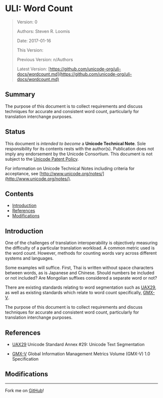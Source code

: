 ULI: Word Count
===

> Version: 0
>
> Authors: Steven R. Loomis
>
> Date: 2017-01-16
>
> This Version: 
>
> Previous Version: n/Authors
>
> Latest Version: [https://github.com/unicode-org/uli-docs/wordcount.md](https://github.com/unicode-org/uli-docs/wordcount.md)

Summary
---

The purpose of this document is to collect requirements and discuss techniques for accurate and consistent word count, particularly for translation interchange purposes.

Status
---

This document is _intended to become_ a **Unicode Technical Note**.
Sole responsibility for its contents rests with the author(s). Publication does not imply any endorsement by the Unicode Consortium. This document is not subject to the [Unicode Patent Policy](http://www.unicode.org/policies/patent_policy.html).

For information on Unicode Technical Notes including criteria for acceptance, see [http://www.unicode.org/notes/](http://www.unicode.org/notes/).

Contents
---

* [Introduction](#Introduction)
* [References](#References)
* [Modifications](#Modifications)

Introduction
---

One of the challenges of translation interoperability is objectively measuring the difficulty of a particular translation workload. A common metric used is the word count. However, methods for counting words vary across different systems and languages.

Some examples will suffice. First, Thai is written without space characters between words, as is Japanese and Chinese. Should numbers be included or not included? Are Mongolian suffixes considered a separate word or not?

There are existing standards relating to word segmentation such as [UAX29](http://www.unicode.org/reports/tr29), as well as existing standards which relate to word count specifically, [GMX-V](http://www.unicode.org/uli/pas/gmx-v/).

The purpose of this document is to collect requirements and discuss techniques for accurate and consistent word count, particularly for translation interchange purposes.

References
---

* [UAX29](http://www.unicode.org/reports/tr29) Unicode Standard Annex #29: Unicode Text Segmentation

* [GMX-V](http://www.unicode.org/uli/pas/gmx-v/) Global Information Management Metrics Volume (GMX-V) 1.0 Specification

Modifications
---

-----

Fork me on [GitHub](https://github.com/unicode-org/uli-docs.git)!

